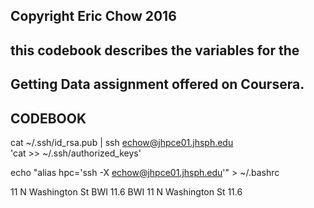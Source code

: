 ## Copyright Eric Chow 2016
## this codebook describes the variables for the 
## Getting Data assignment offered on Coursera.


## CODEBOOK

cat ~/.ssh/id_rsa.pub | ssh echow@jhpce01.jhsph.edu \
'cat >> ~/.ssh/authorized_keys'

echo "alias hpc='ssh -X echow@jhpce01.jhsph.edu'" > ~/.bashrc

11 N Washington St	BWI	11.6BWI	11 N Washington St	11.6